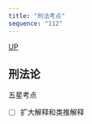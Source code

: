 ```yaml
---
title: "刑法考点"
sequence: "112"
---
```


[UP](/law/criminal-law-index.html)


## 刑法论

五星考点

- [ ] 扩大解释和类推解释
